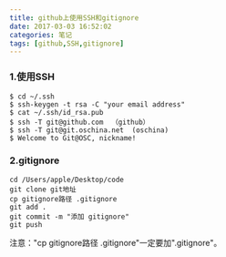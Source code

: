 ```yaml
---
title: github上使用SSH和gitignore
date: 2017-03-03 16:52:02
categories: 笔记
tags: [github,SSH,gitignore]
---
```


### 1.使用SSH
``` 
$ cd ~/.ssh
$ ssh-keygen -t rsa -C "your email address"
$ cat ~/.ssh/id_rsa.pub
$ ssh -T git@github.com  （github） 
$ ssh -T git@git.oschina.net  (oschina)
$ Welcome to Git@OSC, nickname!
```

<!--more-->
### 2.gitignore
``` 
cd /Users/apple/Desktop/code
git clone git地址
cp gitignore路径 .gitignore
git add .
git commit -m "添加 gitignore"
git push
```

注意："cp gitignore路径 .gitignore"一定要加".gitignore"。
